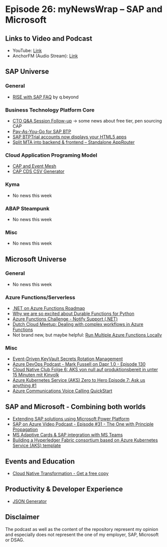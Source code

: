 # Episode 26: myNewsWrap – SAP and Microsoft

## Links to Video and Podcast

* YouTube: [Link](https://youtu.be/-dqZC-Xbr3E)
* AnchorFM (Audio Stream): [Link](https://anchor.fm/christian-lechner/episodes/myNewsWrap--SAP-and-Microsoft-Episode-26-esc2lp)

## SAP Universe

### General

* [RISE with SAP FAQ](https://blog.qbeyond.de/2021/03/rise-with-sap-die-naechste-revolution/) by q.beyond

### Business Technology Platform Core

* [CTO Q&A Session Follow-up](https://blogs.sap.com/2021/03/10/cto-qa-session-follow-up/) -> some news about free tier, pen sourcing CAP
* [Pay-As-You-Go for SAP BTP](https://www.sapstore.com/solutions/55517/Pay-As-You-Go-for-SAP-BTP)
* [SAP BTPTrial accounts now displays your HTML5 apps](https://www.linkedin.com/posts/mariusobert_btptrial-activity-6774675342868140032-9TFn/)
* [Split MTA into backend & frontend – Standalone AppRouter](https://blogs.sap.com/2021/03/10/split-mta-into-backend-frontend-standalone-approuter/)

### Cloud Application Programing Model

* [CAP and Event Mesh](https://twitter.com/maxstreifeneder/status/1367831607365795840)
* [CAP CDS CSV Generator](https://open-vsx.org/extension/ozgurkadir/cds-csv-generator)

### Kyma

* No news this week

### ABAP Steampunk

* No news this week

### Misc

* No news this week

## Microsoft Universe

### General

* No news this week

### Azure Functions/Serverless

* [.NET on Azure Functions Roadmap](https://techcommunity.microsoft.com/t5/apps-on-azure/net-on-azure-functions-roadmap/ba-p/2197916)
* [Why we are so excited about Durable Functions for Python](https://techcommunity.microsoft.com/t5/apps-on-azure/why-we-are-so-excited-about-durable-functions-for-python/ba-p/2176099)
* [Azure Functions Challenge - Notify Support (.NET)](https://youtu.be/O6YCRhyqR2w)
* [Dutch Cloud Meetup: Dealing with complex workflows in Azure Functions](https://speakerdeck.com/marcduiker/dutch-cloud-meetup-dealing-with-complex-workflows-in-azure-functions)
* Not brand new, but maybe helpful: [Run Multiple Azure Functions Locally](https://azurelessons.com/run-multiple-azure-functions-locally/)

### Misc

* [Event-Driven KeyVault Secrets Rotation Management](https://dev.to/azure/event-driven-keyvault-secrets-rotation-management-cln)
* [Azure DevOps Podcast - Mark Fussell on Dapr 1.0 - Episode 130](http://azuredevopspodcast.clear-measure.com/mark-fussell-on-dapr-10-episode-130)
* [Cloud Native Club Folge 6: AKS von null auf produktionsbereit in unter 15 Minuten mit Kinvolk](https://youtu.be/D_pEQOW-tzg)
* [Azure Kubernetes Service (AKS) Zero to Hero Episode 7: Ask us anything #1](https://youtu.be/CeugidZpAog)
* [Azure Communications Voice Calling QuickStart](https://blog.codewithdan.com/azure-communications-voice-calling-quickstart/)

## SAP and Microsoft - Combining both worlds

* [Extending SAP solutions using Microsoft Power Platform](https://www.youtube.com/playlist?list=PLvqyDwoCkBXb3tRy411U3Cut8rBvZ_oNI)
* [SAP on Azure Video Podcast - Episode #31 - The One with Principle Propagation](https://youtu.be/qklktE9FPCI)
* [MS Adaptive Cards & SAP integration with MS Teams](https://blogs.sap.com/2021/03/11/ms-adaptive-cards-sap-integration-with-ms-teams/)
* [Building a Hyperledger Fabric consortium based on Azure Kubernetes Service (AKS) template](https://blogs.sap.com/2021/03/12/building-a-hyperledger-fabric-consortium-based-on-azure-kubernetes-service-aks-template/)

## Events and Education

* [Cloud Native Transformation - Get a free copy ](https://info.container-solutions.com/cloud-native-transformation-oreillly-book)

## Productivity & Developer Experience

* [JSON Generator](https://next.json-generator.com/)

## Disclaimer

The podcast as well as the content of the repository represent my opinion and especially does not represent the one of my employer, SAP, Microsoft or DSAG.